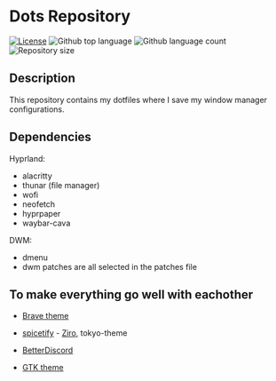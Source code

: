 # Dots Repository

[![License](https://img.shields.io/badge/license-MIT-blue.svg)](LICENSE) 
  <img alt="Github top language" src="https://img.shields.io/github/languages/top/ondrejhonus/paintjs?color=56BEB8">
  <img alt="Github language count" src="https://img.shields.io/github/languages/count/ondrejhonus/paintjs?color=56BEB8">
  <img alt="Repository size" src="https://img.shields.io/github/repo-size/ondrejhonus/paintjs?color=56BEB8">

## Description

This repository contains my dotfiles where I save my window manager configurations.

## Dependencies
Hyprland:
- alacritty
- thunar (file manager)
- wofi
- neofetch
- hyprpaper
- waybar-cava

DWM:
- dmenu
- dwm patches are all selected in the patches file

## To make everything go well with eachother

- [Brave theme](https://chromewebstore.google.com/detail/catppuccin-chrome-theme-m/cmpdlhmnmjhihmcfnigoememnffkimlk)

- [spicetify](https://spicetify.app/docs/advanced-usage/installation) - [Ziro](https://github.com/schnensch0/ziro), tokyo-theme

- [BetterDiscord](https://betterdiscord.app/)

- [GTK theme](https://aur.archlinux.org/packages/catppuccin-gtk-theme-macchiato)
